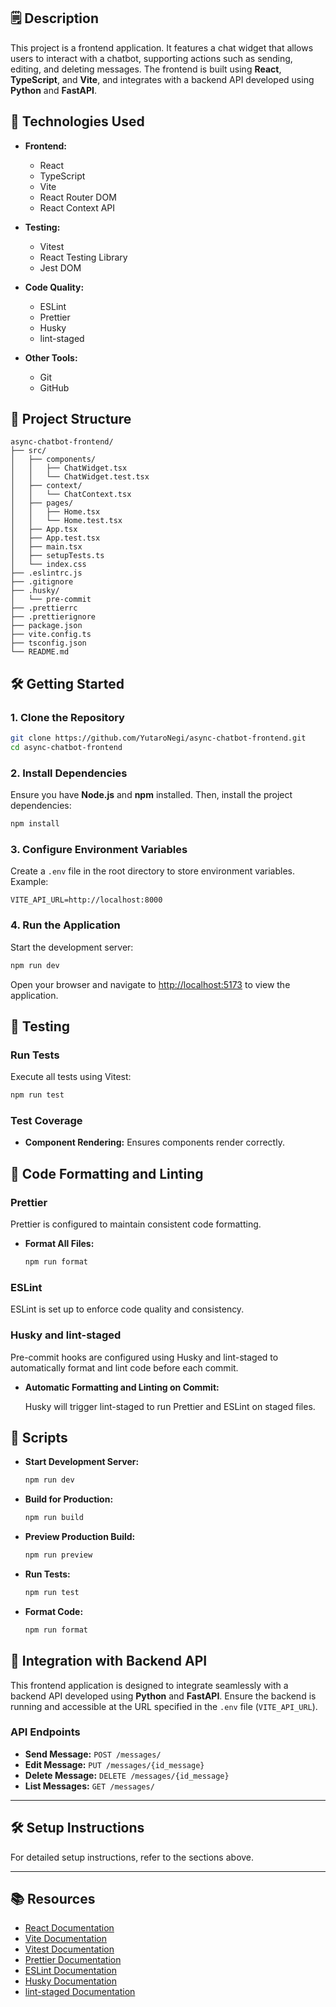 ## 🗒️ Description

This project is a frontend application. It features a chat widget that allows users to interact with a chatbot, supporting actions such as sending, editing, and deleting messages. The frontend is built using **React**, **TypeScript**, and **Vite**, and integrates with a backend API developed using **Python** and **FastAPI**.

## 🚀 Technologies Used

- **Frontend:**

  - React
  - TypeScript
  - Vite
  - React Router DOM
  - React Context API

- **Testing:**

  - Vitest
  - React Testing Library
  - Jest DOM

- **Code Quality:**

  - ESLint
  - Prettier
  - Husky
  - lint-staged

- **Other Tools:**
  - Git
  - GitHub

## 📂 Project Structure

```
async-chatbot-frontend/
├── src/
│   ├── components/
│   │   ├── ChatWidget.tsx
│   │   └── ChatWidget.test.tsx
│   ├── context/
│   │   └── ChatContext.tsx
│   ├── pages/
│   │   ├── Home.tsx
│   │   └── Home.test.tsx
│   ├── App.tsx
│   ├── App.test.tsx
│   ├── main.tsx
│   ├── setupTests.ts
│   └── index.css
├── .eslintrc.js
├── .gitignore
├── .husky/
│   └── pre-commit
├── .prettierrc
├── .prettierignore
├── package.json
├── vite.config.ts
├── tsconfig.json
└── README.md
```

## 🛠️ Getting Started

### 1. Clone the Repository

```bash
git clone https://github.com/YutaroNegi/async-chatbot-frontend.git
cd async-chatbot-frontend
```

### 2. Install Dependencies

Ensure you have **Node.js** and **npm** installed. Then, install the project dependencies:

```bash
npm install
```

### 3. Configure Environment Variables

Create a `.env` file in the root directory to store environment variables. Example:

```env
VITE_API_URL=http://localhost:8000
```

### 4. Run the Application

Start the development server:

```bash
npm run dev
```

Open your browser and navigate to [http://localhost:5173](http://localhost:5173) to view the application.

## 🧪 Testing

### Run Tests

Execute all tests using Vitest:

```bash
npm run test
```

### Test Coverage

- **Component Rendering:** Ensures components render correctly.

## 🔧 Code Formatting and Linting

### Prettier

Prettier is configured to maintain consistent code formatting.

- **Format All Files:**

  ```bash
  npm run format
  ```

### ESLint

ESLint is set up to enforce code quality and consistency.

### Husky and lint-staged

Pre-commit hooks are configured using Husky and lint-staged to automatically format and lint code before each commit.

- **Automatic Formatting and Linting on Commit:**

  Husky will trigger lint-staged to run Prettier and ESLint on staged files.

## 📑 Scripts

- **Start Development Server:**

  ```bash
  npm run dev
  ```

- **Build for Production:**

  ```bash
  npm run build
  ```

- **Preview Production Build:**

  ```bash
  npm run preview
  ```

- **Run Tests:**

  ```bash
  npm run test
  ```

- **Format Code:**

  ```bash
  npm run format
  ```

## 🔗 Integration with Backend API

This frontend application is designed to integrate seamlessly with a backend API developed using **Python** and **FastAPI**. Ensure the backend is running and accessible at the URL specified in the `.env` file (`VITE_API_URL`).

### API Endpoints

- **Send Message:** `POST /messages/`
- **Edit Message:** `PUT /messages/{id_message}`
- **Delete Message:** `DELETE /messages/{id_message}`
- **List Messages:** `GET /messages/`

---

## 🛠️ Setup Instructions

For detailed setup instructions, refer to the sections above.

---

## 📚 Resources

- [React Documentation](https://reactjs.org/docs/getting-started.html)
- [Vite Documentation](https://vitejs.dev/guide/)
- [Vitest Documentation](https://vitest.dev/)
- [Prettier Documentation](https://prettier.io/docs/en/index.html)
- [ESLint Documentation](https://eslint.org/docs/user-guide/getting-started)
- [Husky Documentation](https://typicode.github.io/husky/#/)
- [lint-staged Documentation](https://github.com/okonet/lint-staged)
